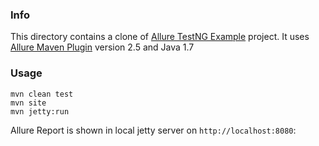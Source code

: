 ### Info
This directory contains a clone of [Allure TestNG Example](https://github.com/pnkjngm/alluretestdemo) project.
It uses [Allure Maven Plugin](http://wiki.qatools.ru/display/AL/Allure+Maven+Plugin) version 2.5 and Java 1.7

### Usage
```
mvn clean test
mvn site
mvn jetty:run
```
Allure Report is shown in local jetty server on `http://localhost:8080`:
